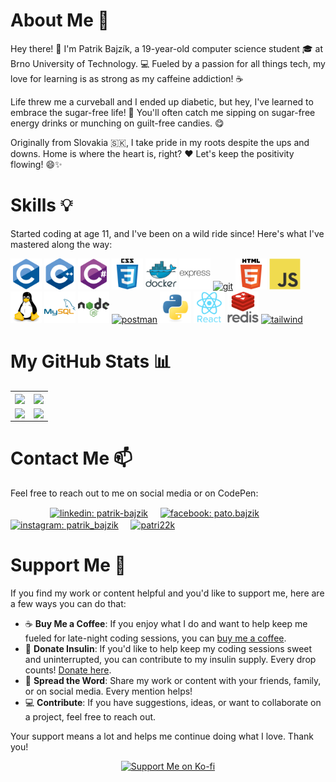 # About Me 🚀

Hey there! 👋 I'm Patrik Bajzík, a 19-year-old computer science student 🎓 at Brno University of Technology. 💻 Fueled by a passion for all things tech, my love for learning is as strong as my caffeine addiction! ☕️

Life threw me a curveball and I ended up diabetic, but hey, I've learned to embrace the sugar-free life! 🍬 You'll often catch me sipping on sugar-free energy drinks or munching on guilt-free candies. 😋

Originally from Slovakia 🇸🇰, I take pride in my roots despite the ups and downs. Home is where the heart is, right? ❤️ Let's keep the positivity flowing! 😄✨

# Skills 💡

Started coding at age 11, and I've been on a wild ride since! Here's what I've mastered along the way:

<p align="left"> 
  <a href="https://www.cprogramming.com/" target="_blank" rel="noreferrer"> <img src="https://raw.githubusercontent.com/devicons/devicon/master/icons/c/c-original.svg" alt="c" width="50" height="50"/></a> <a href="https://www.w3schools.com/cpp/" target="_blank" rel="noreferrer"> <img src="https://raw.githubusercontent.com/devicons/devicon/master/icons/cplusplus/cplusplus-original.svg" alt="cplusplus" width="50" height="50"/></a> <a href="https://www.w3schools.com/cs/" target="_blank" rel="noreferrer"> <img src="https://raw.githubusercontent.com/devicons/devicon/master/icons/csharp/csharp-original.svg" alt="csharp" width="50" height="50"/></a> <a href="https://www.w3schools.com/css/" target="_blank" rel="noreferrer"> <img src="https://raw.githubusercontent.com/devicons/devicon/master/icons/css3/css3-original-wordmark.svg" alt="css3" width="50" height="50"/></a> <a href="https://www.docker.com/" target="_blank" rel="noreferrer"> <img src="https://raw.githubusercontent.com/devicons/devicon/master/icons/docker/docker-original-wordmark.svg" alt="docker" width="50" height="50"/></a> <a href="https://expressjs.com" target="_blank" rel="noreferrer"> <img src="https://raw.githubusercontent.com/devicons/devicon/master/icons/express/express-original-wordmark.svg" alt="express" width="50" height="50"/></a> <a href="https://git-scm.com/" target="_blank" rel="noreferrer"> <img src="https://www.vectorlogo.zone/logos/git-scm/git-scm-icon.svg" alt="git" width="50" height="50"/></a> <a href="https://html.spec.whatwg.org/multipage/" target="_blank" rel="noreferrer"> <img src="https://raw.githubusercontent.com/devicons/devicon/master/icons/html5/html5-original-wordmark.svg" alt="html5" width="50" height="50"/></a> <a href="https://developer.mozilla.org/en-US/docs/Web/JavaScript" target="_blank" rel="noreferrer"> <img src="https://raw.githubusercontent.com/devicons/devicon/master/icons/javascript/javascript-original.svg" alt="javascript" width="50" height="50"/></a> <a href="https://www.linux.org/" target="_blank" rel="noreferrer"> <img src="https://raw.githubusercontent.com/devicons/devicon/master/icons/linux/linux-original.svg" alt="linux" width="50" height="50"/></a> <a href="https://www.mysql.com/" target="_blank" rel="noreferrer"> <img src="https://raw.githubusercontent.com/devicons/devicon/master/icons/mysql/mysql-original-wordmark.svg" alt="mysql" width="50" height="50"/></a> <a href="https://nodejs.org" target="_blank" rel="noreferrer"> <img src="https://raw.githubusercontent.com/devicons/devicon/master/icons/nodejs/nodejs-original-wordmark.svg" alt="nodejs" width="50" height="50"/></a> <a href="https://postman.com" target="_blank" rel="noreferrer"> <img src="https://www.vectorlogo.zone/logos/getpostman/getpostman-icon.svg" alt="postman" width="50" height="50"/></a> <a href="https://www.python.org" target="_blank" rel="noreferrer"> <img src="https://raw.githubusercontent.com/devicons/devicon/master/icons/python/python-original.svg" alt="python" width="50" height="50"/></a> <a href="https://reactjs.org/" target="_blank" rel="noreferrer"> <img src="https://raw.githubusercontent.com/devicons/devicon/master/icons/react/react-original-wordmark.svg" alt="react" width="50" height="50"/></a> <a href="https://redis.io" target="_blank" rel="noreferrer"> <img src="https://raw.githubusercontent.com/devicons/devicon/master/icons/redis/redis-original-wordmark.svg" alt="redis" width="50" height="50"/></a> <a href="https://tailwindcss.com/" target="_blank" rel="noreferrer"> <img src="https://www.vectorlogo.zone/logos/tailwindcss/tailwindcss-icon.svg" alt="tailwind" width="50" height="50"/></a> 
</p>

# My GitHub Stats 📊

<table>
  <tr>
    <td valign="top" width="50%">
      <a href="https://github.com/anuraghazra/github-readme-stats">
        <img src="https://github-readme-streak-stats.herokuapp.com/?user=Patri22k&theme=radical&count_private=true" align="center" />
      </a>
    </td>
    <td valign="top" width="50%">
      <a href="https://github.com/anuraghazra/github-readme-stats">
        <img src="https://github-readme-stats.vercel.app/api?username=Patri22k&show_icons=true&theme=radical&count_private=true" align="center" />
      </a>
    </td>
  </tr>
  <tr>
    <td valign="top" width="50%">
      <a href="https://github.com/anuraghazra/github-readme-stats">
        <img src="https://github-readme-stats.vercel.app/api/top-langs/?username=Patri22k&theme=radical&count_private=true&layout=donut&size_weight=0.5&count_weight=0.5&langs_count=5" align="center" />
      </a>
    </td>
    <td valign="top" width="50%">
      <a href="https://github.com/anuraghazra/github-readme-stats">
        <img src="https://github-readme-stats.vercel.app/api/wakatime?username=Patri22k&theme=radical&count_private=true" align="center" />
      </a>
    </td>
  </tr>
</table>

# Contact Me 📫

Feel free to reach out to me on social media or on CodePen:

<p align="left">
  &nbsp;&nbsp;&nbsp;&nbsp;&nbsp;&nbsp;&nbsp;&nbsp;&nbsp;&nbsp;&nbsp;&nbsp;&nbsp;&nbsp;&nbsp;
  <a href="https://linkedin.com/in/patrik-bajzik" target="blank"><img align="center" src="https://raw.githubusercontent.com/rahuldkjain/github-profile-readme-generator/master/src/images/icons/Social/linked-in-alt.svg" alt="linkedin: patrik-bajzik" height="50" /></a>
  &nbsp;&nbsp;&nbsp;
  <a href="https://fb.com/pato.bajzik" target="blank"><img align="center" src="https://raw.githubusercontent.com/rahuldkjain/github-profile-readme-generator/master/src/images/icons/Social/facebook.svg" alt="facebook: pato.bajzik" height="50" /></a>
  &nbsp;&nbsp;&nbsp;
  <a href="https://instagram.com/patrik_bajzik" target="blank"><img align="center" src="https://raw.githubusercontent.com/rahuldkjain/github-profile-readme-generator/master/src/images/icons/Social/instagram.svg" alt="instagram: patrik_bajzik" height="50" /></a>
  &nbsp;&nbsp;&nbsp;
  <a href="https://codepen.io/patri22k" target="blank"><img align="center" src="https://raw.githubusercontent.com/rahuldkjain/github-profile-readme-generator/master/src/images/icons/Social/codepen.svg" alt="patri22k" height="50" /></a>
</p>

# Support Me 💸

If you find my work or content helpful and you'd like to support me, here are a few ways you can do that:

- ☕ **Buy Me a Coffee**: If you enjoy what I do and want to help keep me fueled for late-night coding sessions, you can [buy me a coffee](https://ko-fi.com/patrik_bajzik).
- 💉 **Donate Insulin**: If you'd like to help keep my coding sessions sweet and uninterrupted, you can contribute to my insulin supply. Every drop counts! [Donate here](https://paypal.me/patrikbajzik?country.x=SK&locale.x=sk_SK).
- 📣 **Spread the Word**: Share my work or content with your friends, family, or on social media. Every mention helps!
- 💻 **Contribute**: If you have suggestions, ideas, or want to collaborate on a project, feel free to reach out.

Your support means a lot and helps me continue doing what I love. Thank you!

<p align="center">
  <a href="https://ko-fi.com/patrik_bajzik">
    <img src="https://cdn.ko-fi.com/cdn/kofi3.png?v=3" height="50" width="210" alt="Support Me on Ko-fi">
  </a>
</p>
